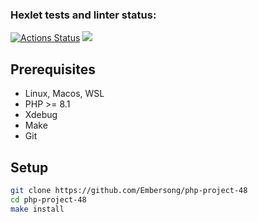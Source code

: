 ### Hexlet tests and linter status:
[![Actions Status](https://github.com/Embersong/php-project-48/actions/workflows/hexlet-check.yml/badge.svg)](https://github.com/Embersong/php-project-48/actions)
<a href="https://codeclimate.com/github/Embersong/php-project-48/maintainability"><img src="https://api.codeclimate.com/v1/badges/e572053c353d8e2139d5/maintainability" /></a>

## Prerequisites

* Linux, Macos, WSL
* PHP >= 8.1
* Xdebug
* Make
* Git



## Setup

```bash
git clone https://github.com/Embersong/php-project-48
cd php-project-48
make install
```

